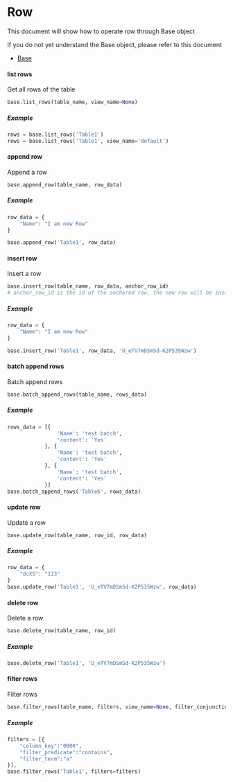 # Row

This document will show how to operate row through Base object

If you do not yet understand the Base object, please refer to this document

* [Base](base.md)

#### list rows

Get all rows of the table

```python
base.list_rows(table_name, view_name=None)
```

##### Example

```python
rows = base.list_rows('Table1')
rows = base.list_rows('Table1', view_name='default')
```

#### append row

Append a row

```python
base.append_row(table_name, row_data)
```

##### Example

```python
row_data = {
    "Name": "I am new Row"
}

base.append_row('Table1', row_data)
```

#### insert row

Insert a row

```python
base.insert_row(table_name, row_data, anchor_row_id)
# anchor_row_id is the id of the anchored row, the new row will be inserted below this row
```

##### Example

```python
row_data = {
    "Name": "I am new Row"
}

base.insert_row('Table1', row_data, 'U_eTV7mDSmSd-K2P535Wzw')
```

#### batch append rows

Batch append rows

```python
base.batch_append_rows(table_name, rows_data)
```

##### Example

```python
rows_data = [{
                'Name': 'test batch',
                'content': 'Yes'
            }, {
                'Name': 'test batch',
                'content': 'Yes'
            }, {
                'Name': 'test batch',
                'content': 'Yes'
            }]
base.batch_append_rows('Table6', rows_data)
```

#### update row

Update a row

```python
base.update_row(table_name, row_id, row_data)
```

##### Example

```python
row_data = {
    "dcXS": "123"
}
base.update_row('Table1', 'U_eTV7mDSmSd-K2P535Wzw', row_data)
```

#### delete row

Delete a row

```python
base.delete_row(table_name, row_id)
```

##### Example

```python
base.delete_row('Table1', 'U_eTV7mDSmSd-K2P535Wzw')
```

#### filter rows

Filter rows

```python
base.filter_rows(table_name, filters, view_name=None, filter_conjunction='And')
```

##### Example

```python
filters = [{
    "column_key":"0000",
    "filter_predicate":"contains",
    "filter_term":"a"
}],
base.filter_rows('Table1', filters=filters)
```
